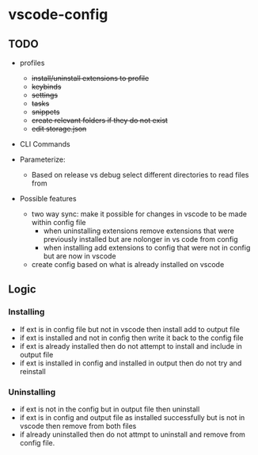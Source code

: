 # vscode-config

## TODO
- profiles
    - ~~install/uninstall extensions to profile~~
    - ~~keybinds~~
    - ~~settings~~
    - ~~tasks~~
    - ~~snippets~~
    - ~~create relevant folders if they do not exist~~
    - ~~edit storage.json~~
- CLI Commands
- Parameterize:
    - Based on release vs debug select different directories to read files from

- Possible features
    - two way sync: make it possible for changes in vscode to be made within config file
        - when uninstalling extensions remove extensions that were previously installed but are nolonger in vs code from config
        - when installing add extensions to config that were not in config but are now in vscode
    - create config based on what is already installed on vscode



## Logic
### Installing
- If ext is in config file but not in vscode then install add to output file
- if ext is installed and not in config then write it back to the config file
- if ext is already installed then do not attempt to install and include in output file
- if ext is installed in config and installed in output then do not try and reinstall


### Uninstalling
- if ext is not in the config but in output file then uninstall
- if ext is in config and output file as installed successfully but is not in vscode then remove from both files
- if already uninstalled then do not attmpt to uninstall and remove from config file.
